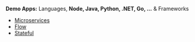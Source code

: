 **Demo Apps:** Languages, **Node, Java, Python, .NET, Go, ...** & Frameworks
* [Microservices](../Patterns/microservices-demo.md)
* [Flow](https://docs.temporal.io/docs/overview)
* [Stateful](../Patterns/Stateful.md) 





